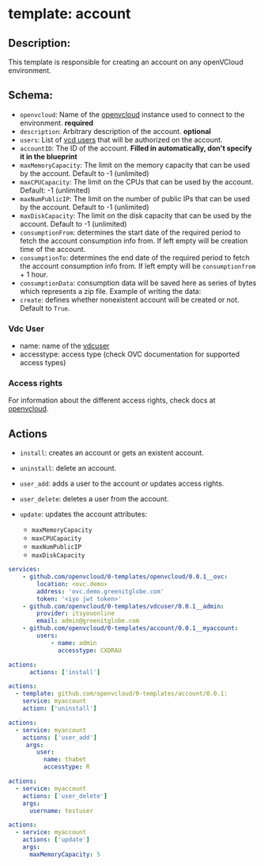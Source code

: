 # template: account

## Description:
This template is responsible for creating an account on any openVCloud environment.

## Schema:

- `openvcloud`: Name of the [openvcloud](../openvcloud) instance used to connect to the environment.  **required**
- `description`: Arbitrary description of the account. **optional**
- `users`: List of [vcd users](#vdc-user) that will be authorized on the account.
- `accountID`: The ID of the account. **Filled in automatically, don't specify it in the blueprint**
- `maxMemoryCapacity`: The limit on the memory capacity that can be used by the account. Default to -1 (unlimited)
- `maxCPUCapacity`: The limit on the CPUs that can be used by the account. Default: -1 (unlimited)
- `maxNumPublicIP`: The limit on the number of public IPs that can be used by the account. Default to -1 (unlimited)
- `maxDiskCapacity`: The limit on the disk capacity that can be used by the account. Default to -1 (unlimited)
- `consumptionFrom`: determines the start date of the required period to fetch the account consumption info from. If left empty will be creation time of the account.
- `consumptionTo`: determines the end date of the required period to fetch the account consumption info from. If left empty will be `consumptionfrom` + 1 hour.
- `consumptionData`: consumption data will be saved here as series of bytes which represents a zip file. Example of writing the data:
- `create`: defines whether nonexistent account will be created or not. Default to `True`.

### Vdc User
- name: name of the [vdcuser](../vdcuser)
- accesstype: access type (check OVC documentation for supported access types)

### Access rights

For information about the different access rights, check docs at [openvcloud](https://github.com/0-complexity/openvcloud/blob/2.1.7/docs/EndUserPortal/Authorization/AuthorizationModel.md).


## Actions

- `install`: creates an account or gets an existent account.
- `uninstall`: delete an account.
- `user_add`: adds a user to the account or updates access rights.
- `user_delete`: deletes a user from the account.
- `update`: updates the account attributes:

  - `maxMemoryCapacity`
  - `maxCPUCapacity`
  - `maxNumPublicIP`
  - `maxDiskCapacity`


```yaml
services:
    - github.com/openvcloud/0-templates/openvcloud/0.0.1__ovc:
        location: <ovc.demo>
        address: 'ovc.demo.greenitglobe.com'
        token: '<iyo jwt token>'
    - github.com/openvcloud/0-templates/vdcuser/0.0.1__admin:
        provider: itsyouonline
        email: admin@greenitglobe.com
    - github.com/openvcloud/0-templates/account/0.0.1__myaccount:
        users:
            - name: admin
              accesstype: CXDRAU

actions:
      actions: ['install']
```

```yaml
actions:
  - template: github.com/openvcloud/0-templates/account/0.0.1:
    service: myaccount
    action: ['uninstall']
```

```yaml
actions:
  - service: myaccount
    actions: ['user_add']
     args:
        user:
          name: thabet
          accesstype: R
```

```yaml
actions:
  - service: myaccount
    actions: ['user_delete']
    args:
      username: testuser
```

```yaml
actions:
  - service: myaccount
    actions: ['update']
    args:
      maxMemoryCapacity: 5
```